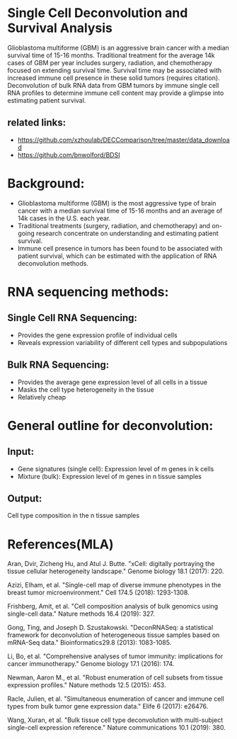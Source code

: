 # Single Cell Deconvolution and Survival Analysis
Glioblastoma multiforme (GBM) is an aggressive brain cancer with a median survival time of 15-16 months.  Traditional treatment for the average 14k cases of GBM per year includes surgery, radiation, and chemotherapy focused on extending survival time.  Survival time may be associated with increased immune cell presence in these solid tumors (requires citation).  Deconvolution of bulk RNA data from GBM tumors by immune single cell RNA profiles to determine immune cell content may provide a glimpse into estimating patient survival.

## related links:
- https://github.com/xzhoulab/DECComparison/tree/master/data_download
- https://github.com/bnwolford/BDSI

# Background:

- Glioblastoma multiforme (GBM) is the most aggressive type of brain cancer with a median survival time of 15-16 months and an average of 14k cases in the U.S. each year. 
- Traditional treatments (surgery, radiation, and chemotherapy) and on-going research concentrate on understanding and estimating patient survival. 
- Immune cell presence in tumors has been found to be associated with patient survival, which can be estimated with the application of RNA deconvolution methods.  


# RNA sequencing methods:
## Single Cell RNA Sequencing: 
- Provides the gene expression profile of individual cells
- Reveals expression variability of different cell types and subpopulations
## Bulk RNA Sequencing:
- Provides the average gene expression level of all cells in a tissue 
- Masks the cell type heterogeneity in the tissue
- Relatively cheap 

# General outline for deconvolution:
## Input:
- Gene signatures (single cell): Expression level of m genes in k cells
- Mixture (bulk):  Expression level of m genes in n tissue samples
## Output:
Cell type composition in the n tissue samples

# References(MLA)
Aran, Dvir, Zicheng Hu, and Atul J. Butte. "xCell: digitally portraying the tissue cellular heterogeneity landscape." Genome biology 18.1 (2017): 220.

Azizi, Elham, et al. "Single-cell map of diverse immune phenotypes in the breast tumor microenvironment." Cell 174.5 (2018): 1293-1308.

Frishberg, Amit, et al. "Cell composition analysis of bulk genomics using single-cell data." Nature methods 16.4 (2019): 327.

Gong, Ting, and Joseph D. Szustakowski. "DeconRNASeq: a statistical framework for deconvolution of heterogeneous tissue samples based on mRNA-Seq data." Bioinformatics29.8 (2013): 1083-1085.

Li, Bo, et al. "Comprehensive analyses of tumor immunity: implications for cancer immunotherapy." Genome biology 17.1 (2016): 174.

Newman, Aaron M., et al. "Robust enumeration of cell subsets from tissue expression profiles." Nature methods 12.5 (2015): 453.

Racle, Julien, et al. "Simultaneous enumeration of cancer and immune cell types from bulk tumor gene expression data." Elife 6 (2017): e26476.

Wang, Xuran, et al. "Bulk tissue cell type deconvolution with multi-subject single-cell expression reference." Nature communications 10.1 (2019): 380.
